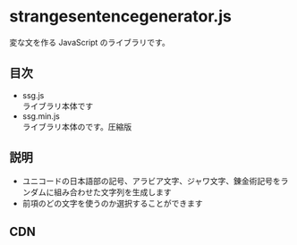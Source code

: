 # strangesentencegenerator.js
変な文を作る JavaScript のライブラリです。

## 目次
- ssg.js  
  ライブラリ本体です
- ssg.min.js  
  ライブラリ本体のです。圧縮版

## 説明
- ユニコードの日本語部の記号、アラビア文字、ジャワ文字、錬金術記号をランダムに組み合わせた文字列を生成します
- 前項のどの文字を使うのか選択することができます

## CDN

